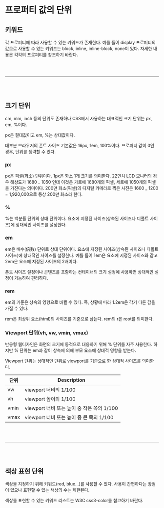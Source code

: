 # 프로퍼티 값의 단위

## 키워드

각 프로퍼티에 따라 사용할 수 있는 키워드가 존재한다. 예를 들어 display 프로퍼티의 값으로 사용할 수 있는 키워드는 block, inline, inline-block, none이 있다. 자세한 내용은 각각의 프로퍼티를 참조하기 바란다.

<br /><br />

---

<br /><br />

## 크기 단위

cm, mm, inch 등의 단위도 존재하나 CSS에서 사용하는 대표적인 크기 단위는 px, em, %이다.

px은 절대값이고 em, %는 상대값이다.

대부분 브라우저의 폰트 사이즈 기본값은 16px, 1em, 100%이다. 프로퍼티 값이 0인 경우, 단위를 생략할 수 있다.

### px

px은 픽셀(화소) 단위이다. 1px은 화소 1개 크기를 의미한다. 22인치 LCD 모니터의 경우 해상도가 1680 _ 1050 인데 이것은 가로에 1680개의 픽셀, 세로에 1050개의 픽셀을 가진다는 의미이다. 200만 화소(픽셀)의 디지털 카메라로 찍은 사진은 1600 _ 1200 = 1,920,000으로 통상 200만 화소라 한다.

### %

%는 백분률 단위의 상대 단위이다. 요소에 지정된 사이즈(상속된 사이즈나 디폴트 사이즈)에 상대적인 사이즈를 설정한다.

### em

em은 배수(倍數) 단위로 상대 단위이다. 요소에 지정된 사이즈(상속된 사이즈나 디폴트 사이즈)에 상대적인 사이즈를 설정한다. 예를 들어 1em은 요소에 지정된 사이즈와 같고 2em은 요소에 지정된 사이즈의 2배이다.

폰트 사이즈 설정이나 콘텐츠를 포함하는 컨테이너의 크기 설정에 사용하면 상대적인 설정이 가능하여 편리하다.

### rem

em의 기준은 상속의 영향으로 바뀔 수 있다. 즉, 상황에 따라 1.2em은 각기 다른 값을 가질 수 있다.

rem은 최상위 요소(html)의 사이즈를 기준으로 삼는다. rem의 r은 root를 의미한다.

### Viewport 단위(vh, vw, vmin, vmax)

반응형 웹디자인은 화면의 크기에 동적으로 대응하기 위해 % 단위를 자주 사용한다. 하지만 % 단위는 em과 같이 상속에 의해 부모 요소에 상대적 영향을 받는다.

Viewport 단위는 상대적인 단위로 viewport를 기준으로 한 상대적 사이즈를 의미한다.

| 단위 | Description                                |
| ---- | ------------------------------------------ |
| vw   | viewport 너비의 1/100                      |
| vh   | viewport 높이의 1/100                      |
| vmin | viewport 너비 또는 높이 중 작은 쪽의 1/100 |
| vmax | viewport 너비 또는 높이 중 큰 쪽의 1/100   |

<br /><br />

---

<br /><br />

## 색상 표현 단위

색상을 지정하기 위해 키워드(red, blue…)를 사용할 수 있다. 사용이 간편하다는 장점이 있으나 표현할 수 있는 색상의 수는 제한된다.

색상를 표현할 수 있는 키워드 리스트는 W3C css3-color를 참고하기 바란다.

